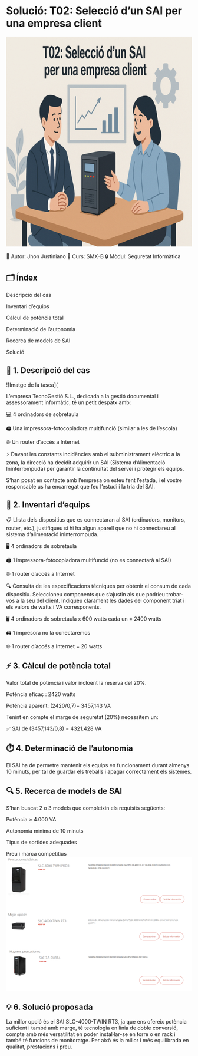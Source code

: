 # Solució: T02: Selecció d’un SAI per una empresa client
![Portada](img/Portada.png)

👤 Autor: Jhon Justiniano
🏫 Curs: SMX-B
🔒 Mòdul: Seguretat Informàtica

## 🗂️ Índex

Descripció del cas

Inventari d’equips

Càlcul de potència total

Determinació de l’autonomia

Recerca de models de SAI

Solució

## 📄 1. Descripció del cas
![Imatge de la tasca](

L’empresa TecnoGestió S.L., dedicada a la gestió documental i assessorament informàtic, té un petit despatx amb:

💻 4 ordinadors de sobretaula

🖨️ Una impressora-fotocopiadora multifunció (similar a les de l’escola)

🌐 Un router d’accés a Internet

⚡ Davant les constants incidències amb el subministrament elèctric a la zona, la direcció ha decidit adquirir un SAI (Sistema d’Alimentació Ininterrompuda) per garantir la continuïtat del servei i protegir els equips.

S’han posat en contacte amb l’empresa on esteu fent l’estada, i el vostre responsable us ha encarregat que feu l’estudi i la tria del SAI.

## 🧾 2. Inventari d’equips

📋 Llista dels dispositius que es connectaran al SAI (ordinadors, monitors,
router, etc.), justifiqueu si hi ha algun aparell que no hi connectareu al
sistema d’alimentació ininterrompuda.

🖥️ 4 ordinadors de sobretaula

🖨️ 1 impressora-fotocopiadora multifunció (no es connectarà al SAI)

🌐 1 router d’accés a Internet

🔍 Consulta de les especificacions tècniques per obtenir el consum de
cada dispositiu. Seleccioneu components que s’ajustin als que podríeu
trobar-vos a la seu del client. Indiqueu clarament les dades del
component triat i els valors de watts i VA corresponents.

🖥️ 4 ordinadors de sobretaula x 600 watts cada un = 2400 watts

🖨️ 1 impresora no la conectaremos

🌐 1 router d’accés a Internet = 20 watts

## ⚡ 3. Càlcul de potència total

Valor total de potència i valor incloent la reserva del 20%.

Potència eficaç : 2420 watts

Potència aparent: (2420/0,7)= 3457,143 VA

Tenint en compte el marge de seguretat (20%) necessitem un:

✅ SAI de (3457,143/0,8) = 4321.428 VA

## ⏱️ 4. Determinació de l’autonomia

El SAI ha de permetre mantenir els equips en funcionament durant almenys 10 minuts, per tal de guardar els treballs i apagar correctament els sistemes.

## 🔍 5. Recerca de models de SAI

S’han buscat 2 o 3 models que compleixin els requisits següents:

Potència ≥ 4.000 VA

Autonomia mínima de 10 minuts

Tipus de sortides adequades

Preu i marca competitius
![Models de SAI](img/SAI.png)

## 💡 6. Solució proposada

La millor opció és el SAI SLC-4000-TWIN RT3, ja que ens ofereix potència suficient i també
amb marge, té tecnologia en línia de doble conversió, compte amb més versatilitat en poder
instal·lar-se en torre o en rack i també té funcions de monitoratge. Per això és la millor i més
equilibrada en qualitat, prestacions i preu.
